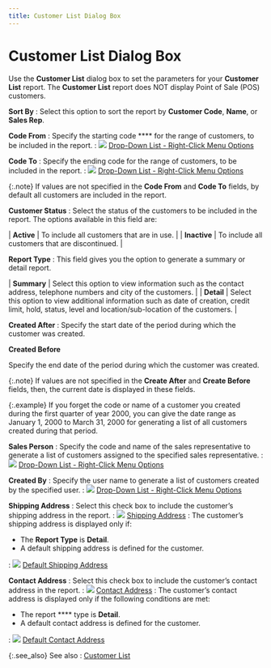 ```yaml
---
title: Customer List Dialog Box
---
```


# Customer List Dialog Box


Use the **Customer List** dialog  box to set the parameters for your **Customer 
 List** report. The **Customer List**  report does NOT display Point of Sale (POS) customers.


**Sort By**
: Select this option to sort the report by **Customer 
 Code**, **Name**, or **Sales 
 Rep**.


**Code From**
: Specify the starting code **** for the range of customers, to be included in the report.
: ![]({{site.rpt_baseurl}}/img/lens.gif) [Drop-Down  List - Right-Click Menu Options]({{site.rpt_baseurl}}/common-report-options/drop_down_button_and_menu_options.html)


**Code To**
: Specify the ending code for the range of customers,  to be included in the report.
: ![]({{site.rpt_baseurl}}/img/lens.gif) [Drop-Down  List - Right-Click Menu Options]({{site.rpt_baseurl}}/common-report-options/drop_down_button_and_menu_options.html)


{:.note}
If values are not specified in the **Code 
 From** and **Code To** fields,  by default all customers are included in the report.


**Customer Status**
: Select the status of the customers to be included  in the report. The options available in this field are:


| **Active** | To include all customers that are in use. |
| **Inactive** | To include all customers that are discontinued. |



**Report Type**
: This field gives you the option to generate a summary  or detail report.


| **Summary** | Select this option to view information such as the contact  address, telephone numbers and city of the customers. |
| **Detail** | Select this option to view additional information such  as date of creation, credit limit, hold, status, level and location/sub-location  of the customers. |



**Created After**
: Specify the start date of the period during which  the customer was created.


**Created Before**


Specify the end  date of the period during which the customer was created.


{:.note}
If values are not specified in the **Create 
 After** and **Create Before** fields,  then, the current date is displayed in these fields.


{:.example}
If you forget the code or name of a customer  you created during the first quarter of year 2000, you can give the date  range as January 1, 2000 to March 31, 2000 for generating a list of all  customers created during that period.


**Sales Person**
: Specify the code and name of the sales representative  to generate a list of customers assigned to the specified sales representative.
: ![]({{site.rpt_baseurl}}/img/lens.gif) [Drop-Down  List - Right-Click Menu Options]({{site.rpt_baseurl}}/common-report-options/drop_down_button_and_menu_options.html)


**Created By**
: Specify the user name to generate a list of customers  created by the specified user.
: ![]({{site.rpt_baseurl}}/img/lens.gif) [Drop-Down  List - Right-Click Menu Options]({{site.rpt_baseurl}}/common-report-options/drop_down_button_and_menu_options.html)


**Shipping Address**
: Select this check box to include the customer’s  shipping address in the report.
: ![]({{site.rpt_baseurl}}/img/lens.gif) [Shipping  Address]({{site.mc_chm}}/customer-details/addresses/shipping_address.html)
: The customer’s shipping address is displayed only  if:

- The **Report 
 Type** is **Detail**.
- A default shipping  address is defined for the customer.

: ![]({{site.rpt_baseurl}}/img/lens.gif) [Default  Shipping Address]({{site.mc_chm}}/creating-a-customer/the-customer-profile-addresses/shipping_address_step.html)


**Contact Address**
: Select this check box to include the customer’s  contact address in the report.
: ![]({{site.rpt_baseurl}}/img/lens.gif) [Contact  Address]({{site.mc_chm}}/customer-details/addresses/contact_address.html)
: The customer’s contact address is displayed only  if the following conditions are met:

- The report **** type is **Detail**.
- A default contact  address is defined for the customer.

: ![]({{site.rpt_baseurl}}/img/lens.gif) [Default  Contact Address]({{site.mc_chm}}/creating-a-customer/the-customer-profile-addresses/contact_address_step.html)


{:.see_also}
See also
: [Customer List]({{site.rpt_baseurl}}/everest-reports/masters/customer_list.html)
